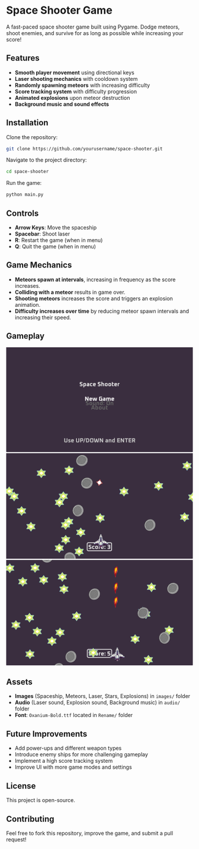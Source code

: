 # Space Shooter Game

A fast-paced space shooter game built using Pygame. Dodge meteors, shoot enemies, and survive for as long as possible while increasing your score!

## Features

- **Smooth player movement** using directional keys
- **Laser shooting mechanics** with cooldown system
- **Randomly spawning meteors** with increasing difficulty
- **Score tracking system** with difficulty progression
- **Animated explosions** upon meteor destruction
- **Background music and sound effects**

## Installation

Clone the repository:

```bash
git clone https://github.com/yourusername/space-shooter.git
```

Navigate to the project directory:

```bash
cd space-shooter
```

Run the game:

```bash
python main.py
```

## Controls

- **Arrow Keys**: Move the spaceship
- **Spacebar**: Shoot laser
- **R**: Restart the game (when in menu)
- **Q**: Quit the game (when in menu)

## Game Mechanics

- **Meteors spawn at intervals**, increasing in frequency as the score increases.
- **Colliding with a meteor** results in game over.
- **Shooting meteors** increases the score and triggers an explosion animation.
- **Difficulty increases over time** by reducing meteor spawn intervals and increasing their speed.

## Gameplay

![alt text](<Screenshot 2025-04-03 215633.png>) 
![alt text](<Screenshot 2025-04-03 215737.png>)
![alt text](image.png)
## Assets

- **Images** (Spaceship, Meteors, Laser, Stars, Explosions) in `images/` folder
- **Audio** (Laser sound, Explosion sound, Background music) in `audio/` folder
- **Font**: `Oxanium-Bold.ttf` located in `Rename/` folder

## Future Improvements

- Add power-ups and different weapon types
- Introduce enemy ships for more challenging gameplay
- Implement a high score tracking system
- Improve UI with more game modes and settings

## License

This project is open-source.

## Contributing

Feel free to fork this repository, improve the game, and submit a pull request!
